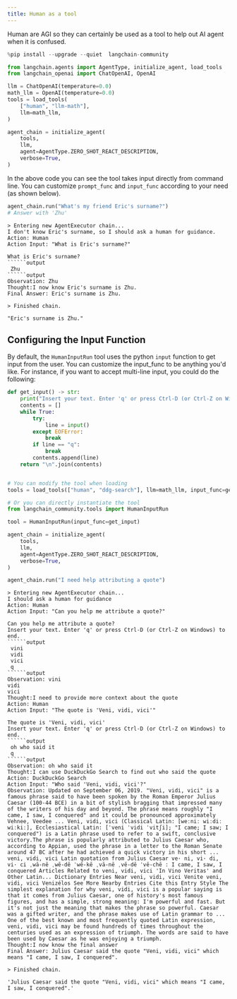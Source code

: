 ```yaml
---
title: Human as a tool
---
```


Human are AGI so they can certainly be used as a tool to help out AI agent
when it is confused.

```python
%pip install --upgrade --quiet  langchain-community
```

```python
from langchain.agents import AgentType, initialize_agent, load_tools
from langchain_openai import ChatOpenAI, OpenAI

llm = ChatOpenAI(temperature=0.0)
math_llm = OpenAI(temperature=0.0)
tools = load_tools(
    ["human", "llm-math"],
    llm=math_llm,
)

agent_chain = initialize_agent(
    tools,
    llm,
    agent=AgentType.ZERO_SHOT_REACT_DESCRIPTION,
    verbose=True,
)
```

In the above code you can see the tool takes input directly from command line.
You can customize `prompt_func` and `input_func` according to your need (as shown below).

```python
agent_chain.run("What's my friend Eric's surname?")
# Answer with 'Zhu'
```

```output
> Entering new AgentExecutor chain...
I don't know Eric's surname, so I should ask a human for guidance.
Action: Human
Action Input: "What is Eric's surname?"

What is Eric's surname?
``````output
 Zhu
``````output
Observation: Zhu
Thought:I now know Eric's surname is Zhu.
Final Answer: Eric's surname is Zhu.

> Finished chain.
```

```output
"Eric's surname is Zhu."
```

## Configuring the Input Function

By default, the `HumanInputRun` tool uses the python `input` function to get input from the user.
You can customize the input_func to be anything you'd like.
For instance, if you want to accept multi-line input, you could do the following:

```python
def get_input() -> str:
    print("Insert your text. Enter 'q' or press Ctrl-D (or Ctrl-Z on Windows) to end.")
    contents = []
    while True:
        try:
            line = input()
        except EOFError:
            break
        if line == "q":
            break
        contents.append(line)
    return "\n".join(contents)


# You can modify the tool when loading
tools = load_tools(["human", "ddg-search"], llm=math_llm, input_func=get_input)
```

```python
# Or you can directly instantiate the tool
from langchain_community.tools import HumanInputRun

tool = HumanInputRun(input_func=get_input)
```

```python
agent_chain = initialize_agent(
    tools,
    llm,
    agent=AgentType.ZERO_SHOT_REACT_DESCRIPTION,
    verbose=True,
)
```

```python
agent_chain.run("I need help attributing a quote")
```

```output
> Entering new AgentExecutor chain...
I should ask a human for guidance
Action: Human
Action Input: "Can you help me attribute a quote?"

Can you help me attribute a quote?
Insert your text. Enter 'q' or press Ctrl-D (or Ctrl-Z on Windows) to end.
``````output
 vini
 vidi
 vici
 q
``````output
Observation: vini
vidi
vici
Thought:I need to provide more context about the quote
Action: Human
Action Input: "The quote is 'Veni, vidi, vici'"

The quote is 'Veni, vidi, vici'
Insert your text. Enter 'q' or press Ctrl-D (or Ctrl-Z on Windows) to end.
``````output
 oh who said it
 q
``````output
Observation: oh who said it
Thought:I can use DuckDuckGo Search to find out who said the quote
Action: DuckDuckGo Search
Action Input: "Who said 'Veni, vidi, vici'?"
Observation: Updated on September 06, 2019. "Veni, vidi, vici" is a famous phrase said to have been spoken by the Roman Emperor Julius Caesar (100-44 BCE) in a bit of stylish bragging that impressed many of the writers of his day and beyond. The phrase means roughly "I came, I saw, I conquered" and it could be pronounced approximately Vehnee, Veedee ... Veni, vidi, vici (Classical Latin: [weːniː wiːdiː wiːkiː], Ecclesiastical Latin: [ˈveni ˈvidi ˈvitʃi]; "I came; I saw; I conquered") is a Latin phrase used to refer to a swift, conclusive victory.The phrase is popularly attributed to Julius Caesar who, according to Appian, used the phrase in a letter to the Roman Senate around 47 BC after he had achieved a quick victory in his short ... veni, vidi, vici Latin quotation from Julius Caesar ve· ni, vi· di, vi· ci ˌwā-nē ˌwē-dē ˈwē-kē ˌvā-nē ˌvē-dē ˈvē-chē : I came, I saw, I conquered Articles Related to veni, vidi, vici 'In Vino Veritas' and Other Latin... Dictionary Entries Near veni, vidi, vici Venite veni, vidi, vici Venizélos See More Nearby Entries Cite this Entry Style The simplest explanation for why veni, vidi, vici is a popular saying is that it comes from Julius Caesar, one of history's most famous figures, and has a simple, strong meaning: I'm powerful and fast. But it's not just the meaning that makes the phrase so powerful. Caesar was a gifted writer, and the phrase makes use of Latin grammar to ... One of the best known and most frequently quoted Latin expression, veni, vidi, vici may be found hundreds of times throughout the centuries used as an expression of triumph. The words are said to have been used by Caesar as he was enjoying a triumph.
Thought:I now know the final answer
Final Answer: Julius Caesar said the quote "Veni, vidi, vici" which means "I came, I saw, I conquered".

> Finished chain.
```

```output
'Julius Caesar said the quote "Veni, vidi, vici" which means "I came, I saw, I conquered".'
```

```python

```
